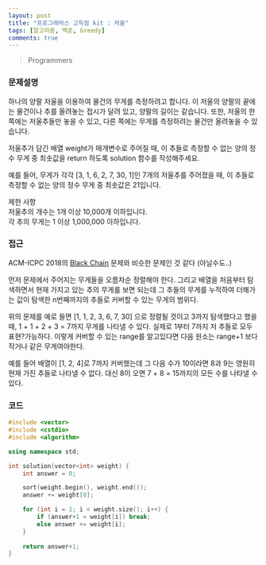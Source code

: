 ```yaml
---
layout: post
title: "프로그래머스 고득점 kit : 저울"
tags: [알고리즘, 백준, Greedy]
comments: true
---
```


> Programmers  

### 문제설명  
하나의 양팔 저울을 이용하여 물건의 무게를 측정하려고 합니다. 이 저울의 양팔의 끝에는 물건이나 추를 올려놓는 접시가 달려 있고, 양팔의 길이는 같습니다. 또한, 저울의 한쪽에는 저울추들만 놓을 수 있고, 다른 쪽에는 무게를 측정하려는 물건만 올려놓을 수 있습니다.  

저울추가 담긴 배열 weight가 매개변수로 주어질 때, 이 추들로 측정할 수 없는 양의 정수 무게 중 최솟값을 return 하도록 solution 함수를 작성해주세요.  

예를 들어, 무게가 각각 [3, 1, 6, 2, 7, 30, 1]인 7개의 저울추를 주어졌을 때, 이 추들로 측정할 수 없는 양의 정수 무게 중 최솟값은 21입니다.  

제한 사항  
저울추의 개수는 1개 이상 10,000개 이하입니다.  
각 추의 무게는 1 이상 1,000,000 이하입니다.  

### 접근  
ACM-ICPC 2018의 [Black Chain](https://www.acmicpc.net/problem/16282) 문제와 비슷한 문제인 것 같다 (아닐수도..)  

먼저 문제에서 주어지는 무게들을 오름차순 정렬해야 한다. 그리고 배열을 처음부터 탐색하면서 현재 가지고 있는 추의 무게를 보면 되는데 그 추들의 무게를 누적하여 더해가는 값이 탐색한 n번째까지의 추들로 커버할 수 있는 무게의 범위다.  

위의 문제를 예로 들면 [1, 1, 2, 3, 6, 7, 30] 으로 정렬될 것이고 3까지 탐색했다고 했을 때, 1 + 1 + 2 + 3 = 7까지 무게를 나타낼 수 있다. 실제로 1부터 7까지 저 추들로 모두 표현?가능하다. 이렇게 커버할 수 있는 range를 알고있다면 다음 원소는 range+1 보다 작거나 같은 무게여야한다.  

예를 들어 배열이 [1, 2, 4]로 7까지 커버했는데 그 다음 수가 10이라면 8과 9는 영원히 현재 가진 추들로 나타낼 수 없다. 대신 8이 오면 7 + 8 = 15까지의 모든 수를 나타낼 수 있다.  

### 코드  
~~~c++
#include <vector>
#include <cstdio>
#include <algorithm>

using namespace std;

int solution(vector<int> weight) {
    int answer = 0;

    sort(weight.begin(), weight.end());
    answer += weight[0];

    for (int i = 1; i < weight.size(); i++) {
        if (answer+1 < weight[i]) break;
        else answer += weight[i];
    }
    
    return answer+1;
}
~~~
